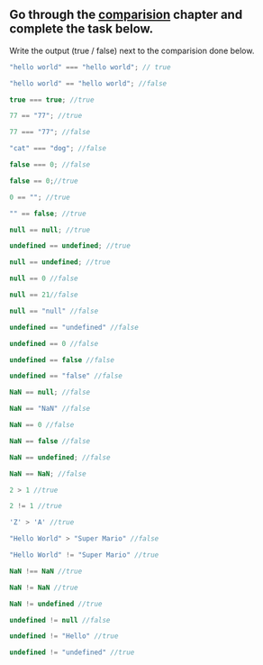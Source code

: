 ## Go through the [comparision](http://javascript.info/comparison) chapter and complete the task below.

Write the output (true / false) next to the comparision done below.
```js
"hello world" === "hello world"; // true

"hello world" == "hello world"; //false

true === true; //true

77 == "77"; //true

77 === "77"; //false

"cat" === "dog"; //false

false === 0; //false

false == 0;//true

0 == ""; //true

"" == false; //true

null == null; //true

undefined == undefined; //true

null == undefined; //true

null == 0 //false

null == 21//false

null == "null" //false

undefined == "undefined" //false

undefined == 0 //false

undefined == false //false

undefined == "false" //false

NaN == null; //false

NaN == "NaN" //false

NaN == 0 //false

NaN == false //false

NaN == undefined; //false

NaN == NaN; //false

2 > 1 //true

2 != 1 //true

'Z' > 'A' //true

"Hello World" > "Super Mario" //false

"Hello World" != "Super Mario" //true

NaN !== NaN //true

NaN != NaN //true

NaN != undefined //true

undefined != null //false

undefined != "Hello" //true

undefined != "undefined" //true

```